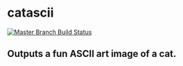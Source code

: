 # catascii

[![Master Branch Build Status](https://img.shields.io/travis/bdw429s/catascii/master.svg?style=flat-square&label=master)](https://travis-ci.org/bdw429s/catascii)

## Outputs a fun ASCII art image of a cat.